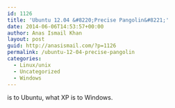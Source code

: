 ```yaml
---
id: 1126
title: 'Ubuntu 12.04 &#8220;Precise Pangolin&#8221;'
date: 2014-06-06T14:53:57+00:00
author: Anas Ismail Khan
layout: post
guid: http://anasismail.com/?p=1126
permalink: /ubuntu-12-04-precise-pangolin
categories:
  - Linux/unix
  - Uncategorized
  - Windows
---
```

is to Ubuntu, what XP is to Windows.